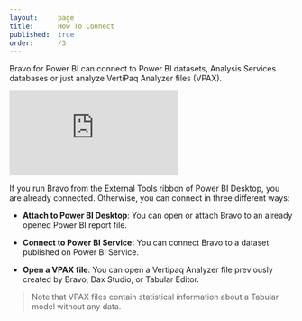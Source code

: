 ```yaml
---
layout:     page
title:      How To Connect
published:  true
order:      /3
---
```

Bravo for Power BI can connect to Power BI datasets, Analysis Services databases or just analyze VertiPaq Analyzer files (VPAX).

<div class="video-container">
    <iframe src="https://player.vimeo.com/video/763673603" frameborder="0" allow="autoplay; fullscreen; picture-in-picture" allowfullscreen></iframe>
</div>

If you run Bravo from the External Tools ribbon of Power BI Desktop, you are already connected. Otherwise, you can connect in three different ways: 

- **Attach to Power BI Desktop**: You can open or attach Bravo to an already opened Power BI report file.

- **Connect to Power BI Service:** You can connect Bravo to a dataset published on Power BI Service.

- **Open a VPAX file**: You can open a Vertipaq Analyzer file previously created by Bravo, Dax Studio, or Tabular Editor. 
> Note that VPAX files contain statistical information about a Tabular model without any data.

 